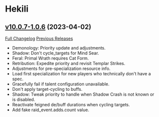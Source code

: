 # Hekili

## [v10.0.7-1.0.6](https://github.com/Hekili/hekili/tree/v10.0.7-1.0.6) (2023-04-02)
[Full Changelog](https://github.com/Hekili/hekili/compare/v10.0.7-1.0.5...v10.0.7-1.0.6) [Previous Releases](https://github.com/Hekili/hekili/releases)

- Demonology: Priority update and adjustments.  
- Shadow: Don't cycle\_targets for Mind Sear.  
- Feral: Primal Wrath requires Cat Form.  
- Retribution: Expedite priority and revisit Templar Strikes.  
- Adjustments for pre-specialization resource info.  
- Load first specialization for new players who technically don't have a spec.  
- Gracefully fail if talent configuration unavailable.  
- Don't apply target-cycling to buffs.  
- Shadow: Tweak priority to handle when Shadow Crash is not known or is disabled.  
- Reactivate feigned de/buff durations when cycling targets.  
- Add fake raid\_event.adds.count value.  
